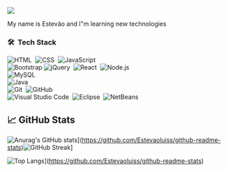 ![](https://visitor-badge.glitch.me/badge?page_id=Estevaoluiss)

My name is Estevão and I"m learning new technologies

### 🛠 &nbsp;Tech Stack

![HTML](https://img.shields.io/badge/-HTML-05122A?style=flat&logo=HTML5)&nbsp;
![CSS](https://img.shields.io/badge/-CSS-05122A?style=flat&logo=CSS3&logoColor=1572B6)&nbsp;
![JavaScript](https://img.shields.io/badge/-JavaScript-05122A?style=flat&logo=javascript)&nbsp;
<br />
![Bootstrap](https://img.shields.io/badge/-Bootstrap-05122A?style=flat&logo=bootstrap&logoColor=563D7C)
![jQuery](https://img.shields.io/badge/-jQuery-05122A?style=flat&logo=jQuery)&nbsp;
![React](https://img.shields.io/badge/-React-05122A?style=flat&logo=react)&nbsp;
![Node.js](https://img.shields.io/badge/-Node.js-05122A?style=flat&logo=node.js)&nbsp;
<br />
![MySQL](https://img.shields.io/badge/-MySQL-05122A?style=flat&logo=MySQL)&nbsp;
<br />
![Java](https://img.shields.io/badge/-Java-05122A?style=flat&logo=Java&logoColor=FFA518)&nbsp;
<br />
![Git](https://img.shields.io/badge/-Git-05122A?style=flat&logo=git)&nbsp;
![GitHub](https://img.shields.io/badge/-GitHub-05122A?style=flat&logo=github)&nbsp;
<br />
![Visual Studio Code](https://img.shields.io/badge/-Visual%20Studio%20Code-05122A?style=flat&logo=visual-studio-code&logoColor=007ACC)&nbsp;
![Eclipse](https://img.shields.io/badge/-Eclipse-05122A?style=flat&logo=eclipse-ide&logoColor=2C2255)&nbsp;
![NetBeans](https://img.shields.io/badge/-NetBeans-05122A?style=flat&logo=NetBeans-ide&logoColor=2C2255)

## &#x1f4c8; GitHub Stats

![Anurag's GitHub stats](https://github-readme-stats.vercel.app/api?username=Estevaoluiss)](https://github.com/Estevaoluiss/github-readme-stats)![GitHub Streak](https://github-readme-streak-stats.herokuapp.com?user=Estevaoluiss&theme=elegant&date_format=j%20M%5B%20Y%5D)]

![Top Langs](https://github-readme-stats.vercel.app/api/top-langs/?username=Estevaoluiss&layout=compact)](https://github.com/Estevaoluiss/github-readme-stats)